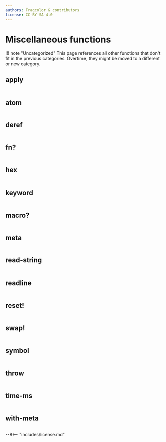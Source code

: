 ```yaml
---
authors: Fragcolor & contributors
license: CC-BY-SA-4.0
---
```


# Miscellaneous functions

!!! note "Uncategorized"
    This page references all other functions that don't fit in the previous categories. Overtime, they might be moved to a different or new category.

## apply

```clojure linenums="1"

```

## atom

```clojure linenums="1"

```

## deref

```clojure linenums="1"

```

## fn?

```clojure linenums="1"

```

## hex

```clojure linenums="1"

```

## keyword

```clojure linenums="1"

```

## macro?

```clojure linenums="1"

```

## meta

```clojure linenums="1"

```

## read-string

```clojure linenums="1"

```

## readline

```clojure linenums="1"

```

## reset!

```clojure linenums="1"

```

## swap!

```clojure linenums="1"

```

## symbol

```clojure linenums="1"

```

## throw

```clojure linenums="1"

```

## time-ms

```clojure linenums="1"

```

## with-meta

```clojure linenums="1"

```


--8<-- "includes/license.md"
